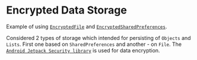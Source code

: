 # Encrypted Data Storage

Example of using [`EncryptedFile`](https://developer.android.com/topic/security/data#read-files) and [`EncryptedSharedPreferences`](https://developer.android.com/topic/security/data#edit-shared-preferences).

Considered 2 types of storage which intended for persisting of `Objects` and `Lists`. First one based on `SharedPreferences` and another - on `File`. The [`Android Jetpack Security library`](https://developer.android.com/topic/security/data) is used for data encryption.